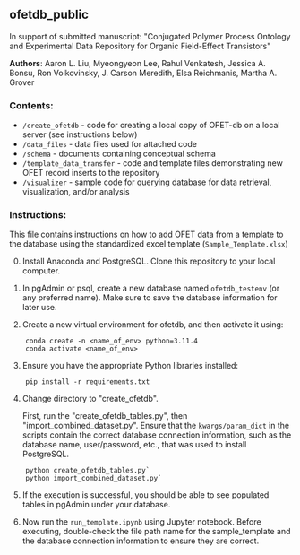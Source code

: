 ## ofetdb_public

In support of submitted manuscript:
"Conjugated Polymer Process Ontology and Experimental Data Repository for Organic Field-Effect Transistors"

**Authors**: Aaron L. Liu, Myeongyeon Lee, Rahul Venkatesh, Jessica A. Bonsu, Ron Volkovinsky, J. Carson Meredith,  Elsa Reichmanis, Martha A. Grover

### Contents:

* `/create_ofetdb` - code for creating a local copy of OFET-db on a local server (see instructions below)
* `/data_files` - data files used for attached code
* `/schema` - documents containing conceptual schema 
* `/template_data_transfer` - code and template files demonstrating new OFET record inserts to the repository
* `/visualizer` - sample code for querying database for data retrieval, visualization, and/or analysis

### Instructions:

This file contains instructions on how to add OFET data from a template to the database using the standardized excel template (`Sample_Template.xlsx`)

0. Install Anaconda and PostgreSQL. Clone this repository to your local computer.

1. In pgAdmin or psql, create a new database named `ofetdb_testenv` (or any preferred name). Make sure to save the database information for later use.

2. Create a new virtual environment for ofetdb, and then activate it using:

```
    conda create -n <name_of_env> python=3.11.4
    conda activate <name_of_env>
```

3. Ensure you have the appropriate Python libraries installed:
```
    pip install -r requirements.txt
```
4. Change directory to "create_ofetdb".

    First, run the "create_ofetdb_tables.py", then "import_combined_dataset.py". Ensure that the `kwargs/param_dict` in the scripts contain the correct database connection information, 
such as the database name, user/password, etc., that was used to install PostgreSQL.

```
    python create_ofetdb_tables.py`
    python import_combined_dataset.py`
```

5. If the execution is successful, you should be able to see populated tables in pgAdmin under your database.


6. Now run the `run_template.ipynb` using Jupyter notebook. Before executing, double-check the file path name for the sample_template and the database connection information to ensure they are correct.
